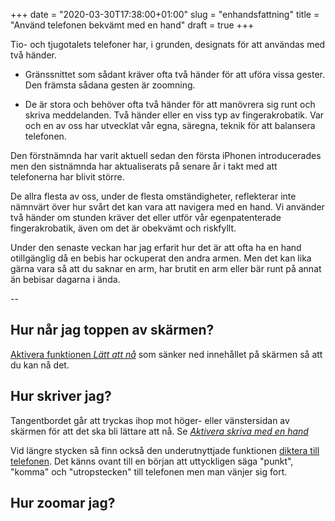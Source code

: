 +++
date = "2020-03-30T17:38:00+01:00"
slug = "enhandsfattning"
title = "Använd telefonen bekvämt med en hand"
draft = true
+++

Tio- och tjugotalets telefoner har, i grunden, designats för att användas med två händer.

- Gränssnittet som sådant kräver ofta två händer för att uföra vissa gester. Den främsta sådana gesten är zoomning.

- De är stora och behöver ofta två händer för att manövrera sig runt och skriva meddelanden. Två händer eller en viss typ av fingerakrobatik. Var och en av oss har utvecklat vår egna, säregna, teknik för att balansera telefonen.

Den förstnämnda har varit aktuell sedan den första iPhonen introducerades men den sistnämnda har aktualiserats på senare år i takt med att telefonerna har blivit större.

De allra flesta av oss, under de flesta omständigheter, reflekterar inte nämnvärt över hur svårt det kan vara att navigera med en hand. Vi använder två händer om stunden kräver det eller utför vår egenpatenterade fingerakrobatik, även om det är obekvämt och riskfyllt.

Under den senaste veckan har jag erfarit hur det är att ofta ha en hand otillgänglig då en bebis har ockuperat den andra armen. Men det kan lika gärna vara så att du saknar en arm, har brutit en arm eller bär runt på annat än bebisar dagarna i ända.


--


## Hur når jag toppen av skärmen?

[Aktivera funktionen *Lätt att nå*](https://support.apple.com/sv-se/guide/iphone/iph77bcdd132/13.0/ios/13.0#iph145eba8e9) som sänker ned innehållet på skärmen så att du kan nå det.

## Hur skriver jag?

Tangentbordet går att tryckas ihop mot höger- eller vänstersidan av skärmen för att det ska bli lättare att nå. Se [*Aktivera skriva med en hand*](https://support.apple.com/sv-se/HT202178)

Vid längre stycken så finn också den underutnyttjade funktionen [diktera till telefonen](https://support.apple.com/sv-se/HT208343). Det känns ovant till en början att uttyckligen säga "punkt", "komma" och "utropstecken" till telefonen men man vänjer sig fort.

## Hur zoomar jag?




